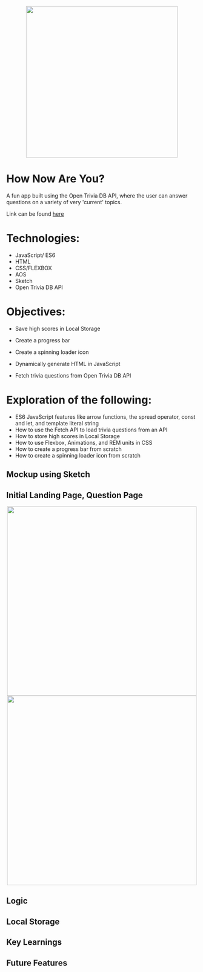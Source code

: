 <p align= center>
<img src="https://i.imgur.com/aFdBicc.jpg" width=400px>
<p>

# How Now Are You?

A fun app built using the Open Trivia DB API, where the user can answer questions on a variety of very 'current' topics.

Link can be found <a href="https://soniacweb.github.io/quiz/.">here </a>

# Technologies:
- JavaScript/ ES6
- HTML
- CSS/FLEXBOX
- AOS
- Sketch
- Open Trivia DB API

# Objectives:

- Save high scores in Local Storage

- Create a progress bar

- Create a spinning loader icon

- Dynamically generate HTML in JavaScript

- Fetch trivia questions from Open Trivia DB API

# Exploration of the following: 

- ES6 JavaScript features like arrow functions, the spread operator, const and let, and template literal string
- How to use the Fetch API to load trivia questions from an API
- How to store high scores in Local Storage
- How to use Flexbox, Animations, and REM units in CSS
- How to create a progress bar from scratch
- How to create a spinning loader icon from scratch

## Mockup using Sketch


## Initial Landing Page, Question Page

<p align=center>
<img src="https://i.imgur.com/O5Wme1K.png" width="500px;"/>
<img src="https://i.imgur.com/j5ppE17.png" width="500px;"/>
</p>

## Logic

## Local Storage 

## Key Learnings

## Future Features
